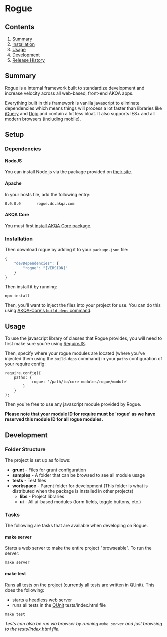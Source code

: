 # Rogue

## Contents

1. [Summary](#summary)
1. [Installation](#installation)
1. [Usage](#usage)
1. [Development](#development)
1. [Release History](#release-history)

<a name="summary"></a>
## Summary
Rogue is a internal framework built to standardize development and increase velocity across all web-based, front-end AKQA apps.

Everything built in this framework is vanilla javascript to eliminate dependencies which means things will process a lot faster than libraries like [jQuery](http://jquery.com/) and [Dojo](http://dojotoolkit.org/) and contain a lot less bloat. It also supports IE8+ and all modern browsers (including mobile).

<a name="installation"></a>

## Setup

### Dependencies

#### NodeJS

You can install Node.js via the package provided on [their site](http://www.nodejs.org).

#### Apache

In your hosts file, add the following entry:

```
0.0.0.0       rogue.dc.akqa.com
```

#### AKQA Core

You must first [install AKQA Core package](https://github.com/AKQADC/AKQA-Core#installation).


### Installation

Then download rogue by adding it to your `package.json` file:

```javascript
{
    "devDependencies": {
        "rogue": "[VERSION]"
    }
}
```

Then install it by running:

```
npm install
```

Then, you'll want to inject the files into your project for use. You can do this using [AKQA-Core's `build-deps` command](https://github.com/AKQADC/AKQA-Core#build-deps).

<a name="usage"></a>
## Usage

To use the javascript library of classes that Rogue provides, you will need to first make sure you're using [RequireJS](http://requirejs.org/).

Then, specify where your rogue modules are located (where you've injected them using the `build-deps` command) in your `paths` configuration of your require config:

```
require.config({
    paths: {
            rogue: '/path/to/core-modules/rogue/module'
        }
    }
);
```

Then you're free to use any javascript module provided by Rogue.

__Please note that your module ID for require must be 'rogue' as we have reserved this module ID for all rogue modules.__

<a name="development"></a>
## Development

### Folder Structure

The project is set up as follows:

* **grunt** - Files for grunt configuration
* **samples** - A folder that can be browsed to see all module usage
* **tests** - Test files
* **workspace** - Parent folder for development (This folder is what is distributed when the package is installed in other projects)
    * **libs** - Project libraries
    * **ui** - All ui-based modules (form fields, toggle buttons, etc.)

### Tasks

The following are tasks that are available when developing on Rogue.

#### make server

Starts a web server to make the entire project "browseable".  To run the server:

```
make server
```

#### make test

Runs all tests on the project (currently all tests are written in QUnit).  This does the following:
* starts a headless web server
* runs all tests in the [QUnit](http://qunitjs.com) tests/index.html file

```
make test
```

_Tests can also be run via browser by running `make server` and just browsing to the tests/index.html file._


